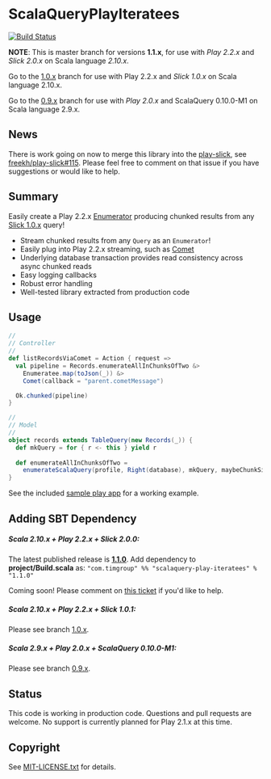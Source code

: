 ScalaQueryPlayIteratees
=======================
[![Build Status](https://travis-ci.org/youdevise/scalaquery-play-iteratees.png)](https://travis-ci.org/youdevise/scalaquery-play-iteratees)

**NOTE**: This is master branch for versions **1.1.x**, for use with _Play 2.2.x_ and _Slick 2.0.x_ on Scala language _2.10.x_.

Go to the [1.0.x](https://github.com/youdevise/scalaquery-play-iteratees/tree/1.0.x) branch for use with Play 2.2.x and _Slick 1.0.x_ on Scala language 2.10.x.

Go to the [0.9.x](https://github.com/youdevise/scalaquery-play-iteratees/tree/0.9.x) branch for use with _Play 2.0.x_ and ScalaQuery 0.10.0-M1 on Scala language 2.9.x.


News
----

There is work going on now to merge this library into the [play-slick](https://github.com/freekh/play-slick), see [freekh/play-slick#115](https://github.com/freekh/play-slick/issues/115). Please feel free to comment on that issue if you have suggestions or would like to help.


Summary
-------
Easily create a Play 2.2.x [Enumerator](http://www.playframework.com/documentation/2.2.x/Enumerators)
producing chunked results from any [Slick 1.0.x](https://github.com/slick/slick/tree/1.0) query!
 *  Stream chunked results from any `Query` as an `Enumerator`! 
 *  Easily plug into Play 2.2.x streaming, such as
    [Comet](http://www.playframework.com/documentation/2.2.x/ScalaComet)
 *  Underlying database transaction provides read consistency across async chunked reads
 *  Easy logging callbacks 
 *  Robust error handling
 *  Well-tested library extracted from production code

Usage
-----

```scala
//
// Controller
//
def listRecordsViaComet = Action { request =>
  val pipeline = Records.enumerateAllInChunksOfTwo &>
    Enumeratee.map(toJson(_)) &>
    Comet(callback = "parent.cometMessage")

  Ok.chunked(pipeline)
}

//
// Model
//
object records extends TableQuery(new Records(_)) {
  def mkQuery = for { r <- this } yield r
  
  def enumerateAllInChunksOfTwo = 
    enumerateScalaQuery(profile, Right(database), mkQuery, maybeChunkSize = Some(2))
}
```

See the included [sample play app](sample) for a working example.


Adding SBT Dependency
---------------------

##### Scala 2.10.x + Play 2.2.x + Slick 2.0.0: #####

The latest published release is **[1.1.0](http://oss.sonatype.org/content/repositories/releases/com/timgroup/scalaquery-play-iteratees_2.10/1.1.0/)**. Add dependency to **project/Build.scala** as: `"com.timgroup" %% "scalaquery-play-iteratees" % "1.1.0"`

Coming soon! Please comment on [this ticket](https://github.com/freekh/play-slick/issues/115) if you'd like to help.

##### Scala 2.10.x + Play 2.2.x + Slick 1.0.1: #####

Please see branch [1.0.x](https://github.com/youdevise/scalaquery-play-iteratees/tree/1.0.x).

##### Scala 2.9.x + Play 2.0.x + ScalaQuery 0.10.0-M1: #####

Please see branch [0.9.x](https://github.com/youdevise/scalaquery-play-iteratees/tree/0.9.x).


Status
------

This code is working in production code. Questions and pull requests
are welcome. No support is currently planned for Play 2.1.x at this
time.


Copyright
---------

See [MIT-LICENSE.txt](MIT-LICENSE.txt) for details.
